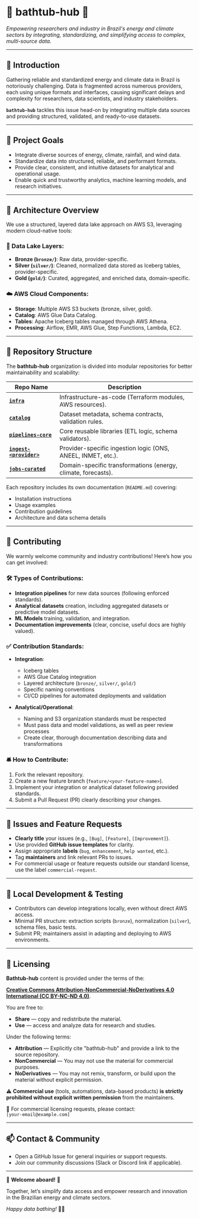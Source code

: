 # 🚿 bathtub-hub 🌊

*Empowering researchers and industry in Brazil's energy and climate sectors by integrating, standardizing, and simplifying access to complex, multi-source data.*

---

## 📖 Introduction

Gathering reliable and standardized energy and climate data in Brazil is notoriously challenging. Data is fragmented across numerous providers, each using unique formats and interfaces, causing significant delays and complexity for researchers, data scientists, and industry stakeholders.

**`bathtub-hub`** tackles this issue head-on by integrating multiple data sources and providing structured, validated, and ready-to-use datasets.

---

## 🎯 Project Goals

- Integrate diverse sources of energy, climate, rainfall, and wind data.
- Standardize data into structured, reliable, and performant formats.
- Provide clear, consistent, and intuitive datasets for analytical and operational usage.
- Enable quick and trustworthy analytics, machine learning models, and research initiatives.

---

## 🧱 Architecture Overview

We use a structured, layered data lake approach on AWS S3, leveraging modern cloud-native tools:

### 📂 Data Lake Layers:
- **Bronze (`bronze/`)**: Raw data, provider-specific.
- **Silver (`silver/`)**: Cleaned, normalized data stored as Iceberg tables, provider-specific.
- **Gold (`gold/`)**: Curated, aggregated, and enriched data, domain-specific.

### ☁️ AWS Cloud Components:
- **Storage**: Multiple AWS S3 buckets (bronze, silver, gold).
- **Catalog**: AWS Glue Data Catalog.
- **Tables**: Apache Iceberg tables managed through AWS Athena.
- **Processing**: Airflow, EMR, AWS Glue, Step Functions, Lambda, EC2.

---

## 📌 Repository Structure

The **bathtub-hub** organization is divided into modular repositories for better maintainability and scalability:

| Repo Name               | Description                                                   |
|-------------------------|---------------------------------------------------------------|
| **[`infra`](#)**        | Infrastructure-as-code (Terraform modules, AWS resources).    |
| **[`catalog`](#)**      | Dataset metadata, schema contracts, validation rules.         |
| **[`pipelines-core`](#)** | Core reusable libraries (ETL logic, schema validators).       |
| **[`ingest-<provider>`](#)** | Provider-specific ingestion logic (ONS, ANEEL, INMET, etc.).|
| **[`jobs-curated`](#)** | Domain-specific transformations (energy, climate, forecasts). |

Each repository includes its own documentation (`README.md`) covering:

- Installation instructions
- Usage examples
- Contribution guidelines
- Architecture and data schema details

---

## 🚧 Contributing

We warmly welcome community and industry contributions! Here’s how you can get involved:

### 🛠 Types of Contributions:

- **Integration pipelines** for new data sources (following enforced standards).
- **Analytical datasets** creation, including aggregated datasets or predictive model datasets.
- **ML Models** training, validation, and integration.
- **Documentation improvements** (clear, concise, useful docs are highly valued).

### ✅ Contribution Standards:

- **Integration**:
  - Iceberg tables
  - AWS Glue Catalog integration
  - Layered architecture (`bronze/`, `silver/`, `gold/`)
  - Specific naming conventions
  - CI/CD pipelines for automated deployments and validation

- **Analytical/Operational**:
  - Naming and S3 organization standards must be respected
  - Must pass data and model validations, as well as peer review processes
  - Create clear, thorough documentation describing data and transformations

### 🛎 How to Contribute:

1. Fork the relevant repository.
2. Create a new feature branch (`feature/<your-feature-name>`).
3. Implement your integration or analytical dataset following provided standards.
4. Submit a Pull Request (PR) clearly describing your changes.

---

## 🐞 Issues and Feature Requests

- **Clearly title** your issues (e.g., `[Bug]`, `[Feature]`, `[Improvement]`).
- Use provided **GitHub issue templates** for clarity.
- Assign appropriate **labels** (`bug`, `enhancement`, `help wanted`, etc.).
- Tag **maintainers** and link relevant PRs to issues.
- For commercial usage or feature requests outside our standard license, use the label `commercial-request`.

---

## 🚀 Local Development & Testing

- Contributors can develop integrations locally, even without direct AWS access.
- Minimal PR structure: extraction scripts (`bronze`), normalization (`silver`), schema files, basic tests.
- Submit PR; maintainers assist in adapting and deploying to AWS environments.

---

## 📝 Licensing

**Bathtub-hub** content is provided under the terms of the:

[**Creative Commons Attribution-NonCommercial-NoDerivatives 4.0 International (CC BY-NC-ND 4.0)**](https://creativecommons.org/licenses/by-nc-nd/4.0/).

You are free to:

- **Share** — copy and redistribute the material.
- **Use** — access and analyze data for research and studies.

Under the following terms:

- **Attribution** — Explicitly cite "bathtub-hub" and provide a link to the source repository.
- **NonCommercial** — You may not use the material for commercial purposes.
- **NoDerivatives** — You may not remix, transform, or build upon the material without explicit permission.

⚠️ **Commercial use** (tools, automations, data-based products) **is strictly prohibited without explicit written permission** from the maintainers.

📩 For commercial licensing requests, please contact:  
`[your-email@example.com]`

---

## 📫 Contact & Community

- Open a GitHub Issue for general inquiries or support requests.
- Join our community discussions (Slack or Discord link if applicable).

---

🎉 **Welcome aboard!** 🎉

Together, let’s simplify data access and empower research and innovation in the Brazilian energy and climate sectors.

*Happy data bathing!* 🛁🌊
